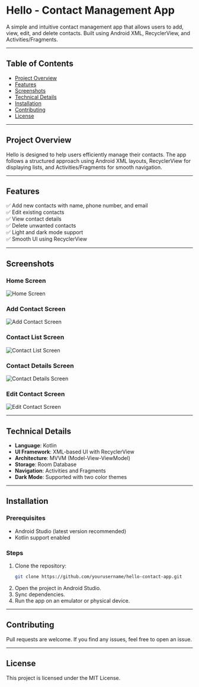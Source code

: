 # Hello - Contact Management App

A simple and intuitive contact management app that allows users to add, view, edit, and delete contacts. Built using Android XML, RecyclerView, and Activities/Fragments.

---

## Table of Contents
- [Project Overview](#project-overview)
- [Features](#features)
- [Screenshots](#screenshots)
- [Technical Details](#technical-details)
- [Installation](#installation)
- [Contributing](#contributing)
- [License](#license)

---

## Project Overview
Hello is designed to help users efficiently manage their contacts. The app follows a structured approach using Android XML layouts, RecyclerView for displaying lists, and Activities/Fragments for smooth navigation.

---

## Features
✅ Add new contacts with name, phone number, and email  
✅ Edit existing contacts  
✅ View contact details  
✅ Delete unwanted contacts  
✅ Light and dark mode support  
✅ Smooth UI using RecyclerView  

---

## Screenshots

### Home Screen
![Home Screen](#)

### Add Contact Screen
![Add Contact Screen](#)

### Contact List Screen
![Contact List Screen](#)

### Contact Details Screen
![Contact Details Screen](#)

### Edit Contact Screen
![Edit Contact Screen](#)

---

## Technical Details
- **Language**: Kotlin
- **UI Framework**: XML-based UI with RecyclerView
- **Architecture**: MVVM (Model-View-ViewModel)
- **Storage**: Room Database
- **Navigation**: Activities and Fragments
- **Dark Mode**: Supported with two color themes

---

## Installation

### Prerequisites
- Android Studio (latest version recommended)
- Kotlin support enabled

### Steps
1. Clone the repository:
   ```bash
   git clone https://github.com/yourusername/hello-contact-app.git
   ```
2. Open the project in Android Studio.
3. Sync dependencies.
4. Run the app on an emulator or physical device.

---

## Contributing
Pull requests are welcome. If you find any issues, feel free to open an issue.

---

## License
This project is licensed under the MIT License.

